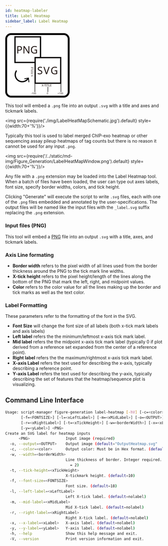 ```yaml
---
id: heatmap-labeler
title: Label Heatmap
sidebar_label: Label Heatmap
---
```


![Label Heatmap](/../static/icons/Figure_Generation/Heatmaplabeler_square.svg)

This tool will embed a `.png` file into an output `.svg` with a title and axes and tickmark labels.

<img src={require('./img/LabelHeatMapSchematic.jpg').default} style={{width:70+'%'}}/>

Typically this tool is used to label merged ChIP-exo heatmap or other sequencing assay pileup heatmaps of tag counts but there is no reason it cannot be used for any input `.png`.


<img src={require('/../static/md-img/Figure_Generation/LabelHeatMapWindow.png').default} style={{width:70+'%'}}/>

Any file with a `.png` extension may be loaded into the Label Heatmap tool. When a batch of files have been loaded, the user can type out axes labels, font size, specify border widths, colors, and tick height.

Clicking "Generate" will execute the script to write `.svg` files, each with one of the `.png` files embedded and annotated by the user-specifications. The output files will be named like the input files with the `_label.svg` suffix replacing the `.png` extension.


### Input files (PNG)
This tool will embed a [PNG][png-format] file into an output `.svg` with a title, axes, and tickmark labels.

### Axis Line formating
* **Border width** refers to the pixel width of all lines used from the border thickness around the PNG to the tick mark line widths.
* **X-tick height** refers to the pixel height/length of the lines along the bottom of the PNG that mark the left, right, and midpoint values.
* **Color** refers to the color value for all the lines making up the border and tick marks as well as the text  color.


### Label Formatting
These parameters refer to the formatting of the font in the SVG.
* **Font Size** will change the font size of all labels (both x-tick mark labels and axis labels)
* **Left label** refers the the minimum/leftmost x-axis tick mark label.
* **Mid label** refers the the midpoint x-axis tick mark label (typically 0 if plot derived from a reference set expanded from the center of a reference point).
* **Right label** refers the the maximum/rightmost x-axis tick mark label.
* **X-axis Label** refers the text used for describing the x-axis, typically describing a reference point.
* **Y-axis Label** refers the text used for describing the y-axis, typically describing the set of features that the heatmap/sequence plot is visualizing.

## Command Line Interface

```bash
Usage: script-manager figure-generation label-heatmap [-hV] [-c=<color>]
       [-f=<FONTSIZE>] [-l=<xLeftLabel>] [-m=<xMidLabel>] [-o=<OUTPUT>]
       [-r=<xRightLabel>] [-t=<xTickHeight>] [-w=<borderWidth>] [-x=<xLabel>]
       [-y=<yLabel>] <PNG>
Create an SVG label for heatmap inputs
      <PNG>                Input image (required)
  -o, --output=<OUTPUT>    Output image (default="OutputHeatmap.svg"
  -c, --color=<color>      Output color: Must be in Hex format. (default=black)
  -w, --width=<borderWidth>
                           Line thickness of border. Integer required. (default
                             = 2)
  -t, --tick-height=<xTickHeight>
                           X-tickmark height. (default=10)
  -f, --font-size=<FONTSIZE>
                           Font size. (default=18)
  -l, --left-label=<xLeftLabel>
                           Left X-tick label. (default=nolabel)
  -m, --mid-label=<xMidLabel>
                           Mid X-tick label. (default=nolabel)
  -r, --right-label=<xRightLabel>
                           Right X-tick label. (default=nolabel)
  -x, --x-label=<xLabel>   X-axis label. (default=nolabel)
  -y, --y-label=<yLabel>   Y-axis label. (default=nolabel)
  -h, --help               Show this help message and exit.
  -V, --version            Print version information and exit.
```

[png-format]:/docs/file-formats#png
